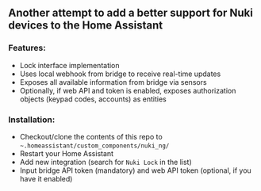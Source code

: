 ## Another attempt to add a better support for Nuki devices to the Home Assistant

### Features:
* Lock interface implementation
* Uses local webhook from bridge to receive real-time updates
* Exposes all available information from bridge via sensors
* Optionally, if web API and token is enabled, exposes authorization objects (keypad codes, accounts) as entities

### Installation:
* Checkout/clone the contents of this repo to `~.homeassistant/custom_components/nuki_ng/`
* Restart your Home Assistant
* Add new integration (search for `Nuki Lock` in the list)
* Input bridge API token (mandatory) and web API token (optional, if you have it enabled)